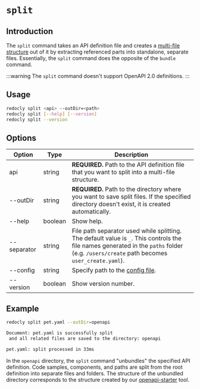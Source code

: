 # `split`

## Introduction

The `split` command takes an API definition file and creates a [multi-file structure](../../resources/multi-file-definitions.md) out of it by extracting referenced parts into standalone, separate files. Essentially, the `split` command does the opposite of the `bundle` command.

:::warning
The `split` command doesn't support OpenAPI 2.0 definitions.
:::

## Usage

```bash
redocly split <api> --outDir=<path>
redocly split [--help] [--version]
redocly split --version
```

## Options

Option | Type | Description
-- | -- | --
api | string | **REQUIRED.** Path to the API definition file that you want to split into a multi-file structure.
--outDir | string | **REQUIRED.** Path to the directory where you want to save split files. If the specified directory doesn't exist, it is created automatically.
--help | boolean | Show help.
--separator | string | File path separator used while splitting. The default value is `_`. This controls the file names generated in the `paths` folder (e.g. `/users/create` path becomes `user_create.yaml`).
--config | string | Specify path to the [config file](../configuration/index.mdx).
--version | boolean | Show version number.

## Example

```bash Command
redocly split pet.yaml --outDir=openapi
```

```bash Output
Document: pet.yaml is successfully split
 and all related files are saved to the directory: openapi

pet.yaml: split processed in 33ms
```

In the `openapi` directory, the `split` command "unbundles" the specified API definition. Code samples, components, and paths are split from the root definition into separate files and folders. The structure of the unbundled directory corresponds to the structure created by our [openapi-starter](https://github.com/Redocly/openapi-starter) tool.

